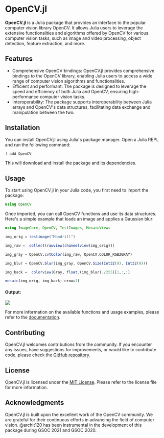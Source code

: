 # OpenCV.jl

**OpenCV.jl** is a Julia package that provides an interface to the popular computer vision library OpenCV. It allows Julia users to leverage the extensive functionalities and algorithms offered by OpenCV for various computer vision tasks, such as image and video processing, object detection, feature extraction, and more.

## Features

- Comprehensive OpenCV bindings: OpenCV.jl provides comprehensive bindings to the OpenCV library, enabling Julia users to access a wide range of computer vision algorithms and functionalities.
- Efficient and performant: The package is designed to leverage the speed and efficiency of both Julia and OpenCV, ensuring high-performance computer vision tasks.
- Interoperability: The package supports interoperability between Julia arrays and OpenCV's data structures, facilitating data exchange and manipulation between the two.

## Installation

You can install OpenCV.jl using Julia's package manager. Open a Julia REPL and run the following command:

```julia
] add OpenCV
```

This will download and install the package and its dependencies.

## Usage

To start using OpenCV.jl in your Julia code, you first need to import the package:

```julia
using OpenCV
```

Once imported, you can call OpenCV functions and use its data structures. Here's a simple example that loads an image and applies a Gaussian blur:

```julia
using ImageCore, OpenCV, TestImages, MosaicViews

img_orig = testimage("Mandrill")

img_raw =  collect(rawview(channelview(img_orig)))

img_gray = OpenCV.cvtColor(img_raw, OpenCV.COLOR_RGB2GRAY)

img_blur = OpenCV.blur(img_gray, OpenCV.Size(Int32(9), Int32(9)))

img_back =  colorview(Gray, float.(img_blur)./255)[1,:,:]

mosaic(img_orig, img_back; nrow=1)
```

#### Output:
![](https://i.imgur.com/YfjUJpn.png)

For more information on the available functions and usage examples, please refer to the [documentation](https://juliaimages.org/OpenCV.jl/latest/).

## Contributing

OpenCV.jl welcomes contributions from the community. If you encounter any issues, have suggestions for improvements, or would like to contribute code, please check the [GitHub repository](https://github.com/JuliaImages/OpenCV.jl).

## License

OpenCV.jl is licensed under the [MIT License](https://github.com/JuliaImages/OpenCV.jl/blob/main/LICENSE). Please refer to the license file for more information.

## Acknowledgments

OpenCV.jl is built upon the excellent work of the OpenCV community. We are grateful for their continuous efforts in advancing the field of computer vision. @archit120 has been instrumental in the development of this package during GSOC 2021 and GSOC 2020.
